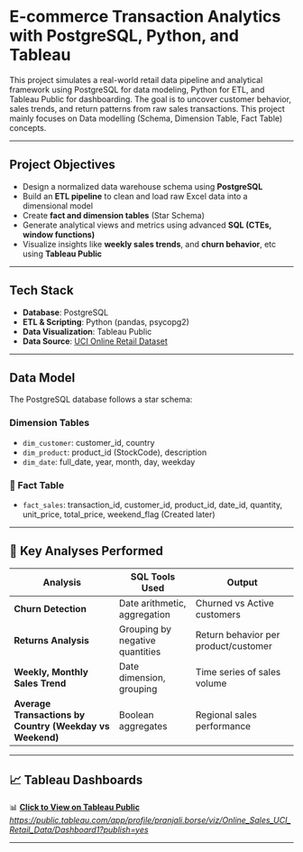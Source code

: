 # E-commerce Transaction Analytics with PostgreSQL, Python, and Tableau

This project simulates a real-world retail data pipeline and analytical framework using PostgreSQL for data modeling, Python for ETL, and Tableau Public for dashboarding. The goal is to uncover customer behavior, sales trends, and return patterns from raw sales transactions. This project mainly focuses on Data modelling (Schema, Dimension Table, Fact Table) concepts.

---

## Project Objectives

- Design a normalized data warehouse schema using **PostgreSQL**
- Build an **ETL pipeline** to clean and load raw Excel data into a dimensional model
- Create **fact and dimension tables** (Star Schema)
- Generate analytical views and metrics using advanced **SQL (CTEs, window functions)**
- Visualize insights like **weekly sales trends**, and **churn behavior**, etc using **Tableau Public**

---

## Tech Stack

- **Database**: PostgreSQL
- **ETL & Scripting**: Python (pandas, psycopg2)
- **Data Visualization**: Tableau Public
- **Data Source**: [UCI Online Retail Dataset](https://archive.ics.uci.edu/dataset/502/online+retail+ii)

---

## Data Model

The PostgreSQL database follows a star schema:

### Dimension Tables
- `dim_customer`: customer_id, country
- `dim_product`: product_id (StockCode), description
- `dim_date`: full_date, year, month, day, weekday

### 🔹 Fact Table
- `fact_sales`: transaction_id, customer_id, product_id, date_id, quantity, unit_price, total_price, weekend_flag (Created later)

---

## 🧪 Key Analyses Performed

| Analysis | SQL Tools Used | Output |
|---------|----------------|--------|
| **Churn Detection** | Date arithmetic, aggregation | Churned vs Active customers |
| **Returns Analysis** | Grouping by negative quantities | Return behavior per product/customer |
| **Weekly, Monthly Sales Trend** | Date dimension, grouping | Time series of sales volume |
| **Average Transactions by Country (Weekday vs Weekend)** | Boolean aggregates | Regional sales performance |

---

## 📈 Tableau Dashboards

📊 **[Click to View on Tableau Public](#)**  
_https://public.tableau.com/app/profile/pranjali.borse/viz/Online_Sales_UCI_Retail_Data/Dashboard1?publish=yes_

---
